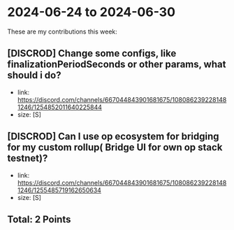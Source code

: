 # 2024-06-24 to 2024-06-30

These are my contributions this week:

## [DISCROD] Change some configs, like finalizationPeriodSeconds or other params, what should i do?

- link: https://discord.com/channels/667044843901681675/1080862392281481246/1254852011640225844 
- size: [S]

## [DISCROD] Can I use op ecosystem for bridging for my custom rollup( Bridge UI for own op stack testnet)?

- link: https://discord.com/channels/667044843901681675/1080862392281481246/1255485719162650634
- size: [S]  


## Total: 2 Points